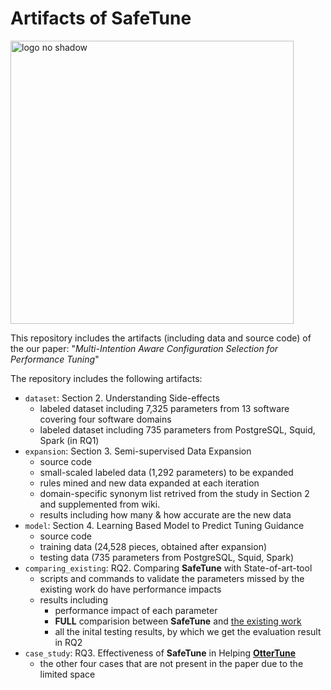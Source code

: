 # Artifacts of __SafeTune__

<img width="453" alt="logo no shadow" src="https://user-images.githubusercontent.com/57974535/145982047-45d8c4a5-cdad-4a38-a879-6eef33a2ab73.png">


This repository includes the artifacts (including data and source code) of the our paper: "_Multi-Intention Aware Configuration Selection for Performance Tuning_"

The repository includes the following artifacts:
 - `dataset`: Section 2. Understanding Side-effects
   - labeled dataset including 7,325 parameters from 13 software covering four software domains
   - labeled dataset including 735 parameters from PostgreSQL, Squid, Spark (in RQ1)
 - `expansion`: Section 3. Semi-supervised Data Expansion
   - source code
   - small-scaled labeled data (1,292 parameters) to be expanded 
   - rules mined and new data expanded at each iteration  
   - domain-specific synonym list retrived from the study in Section 2 and supplemented from wiki.  
   - results including how many & how accurate are the new data  
 - `model`: Section 4. Learning Based Model to Predict Tuning Guidance
   - source code
   - training data (24,528 pieces, obtained after expansion)
   - testing data (735 parameters from PostgreSQL, Squid, Spark)
 - `comparing_existing`: RQ2. Comparing __SafeTune__ with State-of-art-tool
   - scripts and commands to validate the parameters missed by the existing work do have performance impacts
   - results including
     - performance impact of each parameter
     - __FULL__ comparision between __SafeTune__ and [the existing work](https://www.usenix.org/conference/hotstorage20/presentation/kanellis)
     - all the inital testing results, by which we get the evaluation result in RQ2 
 - `case_study`: RQ3. Effectiveness of __SafeTune__ in Helping [__OtterTune__](https://github.com/cmu-db/ottertune)
   - the other four cases that are not present in the paper due to the limited space
